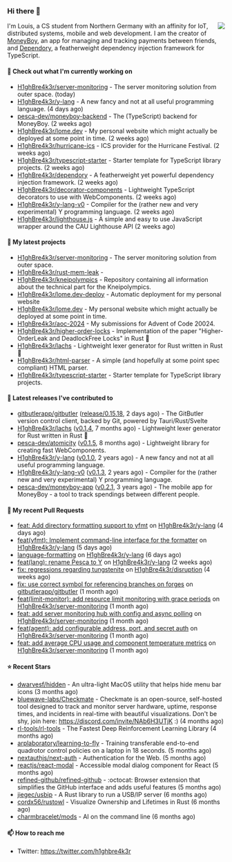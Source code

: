 ### Hi there 👋


<img align="right" src="https://github-readme-stats.vercel.app/api?username=h1ghbre4k3r">

I'm Louis, a CS student from Northern Germany with an affinity for IoT, distributed systems, mobile and web development. I am the creator of [MoneyBoy](https://github.com/pesca-dev/moneyboy-app), an app for managing and tracking payments between friends, and [Dependory](https://github.com/H1ghBre4k3r/dependory), a featherweight dependency injection framework for TypeScript.

#### 👷 Check out what I'm currently working on

- [H1ghBre4k3r/server-monitoring](https://github.com/H1ghBre4k3r/server-monitoring) - The server monitoring solution from outer space. (today)
- [H1ghBre4k3r/y-lang](https://github.com/H1ghBre4k3r/y-lang) - A new fancy and not at all useful programming language. (4 days ago)
- [pesca-dev/moneyboy-backend](https://github.com/pesca-dev/moneyboy-backend) - The (TypeScript) backend for MoneyBoy. (2 weeks ago)
- [H1ghBre4k3r/lome.dev](https://github.com/H1ghBre4k3r/lome.dev) - My personal website which might actually be deployed at some point in time. (2 weeks ago)
- [H1ghBre4k3r/hurricane-ics](https://github.com/H1ghBre4k3r/hurricane-ics) - ICS provider for the Hurricane Festival. (2 weeks ago)
- [H1ghBre4k3r/typescript-starter](https://github.com/H1ghBre4k3r/typescript-starter) - Starter template for TypeScript library projects. (2 weeks ago)
- [H1ghBre4k3r/dependory](https://github.com/H1ghBre4k3r/dependory) - A featherweight yet powerful dependency injection framework. (2 weeks ago)
- [H1ghBre4k3r/decorator-components](https://github.com/H1ghBre4k3r/decorator-components) - Lightweight TypeScript decorators to use with WebComponents. (2 weeks ago)
- [H1ghBre4k3r/y-lang-v0](https://github.com/H1ghBre4k3r/y-lang-v0) - Compiler for the (rather new and very experimental) Y programming language.  (2 weeks ago)
- [H1ghBre4k3r/lighthouse.js](https://github.com/H1ghBre4k3r/lighthouse.js) - A simple and easy to use JavaScript wrapper around the CAU Lighthouse API (2 weeks ago)

#### 🌱 My latest projects

- [H1ghBre4k3r/server-monitoring](https://github.com/H1ghBre4k3r/server-monitoring) - The server monitoring solution from outer space.
- [H1ghBre4k3r/rust-mem-leak](https://github.com/H1ghBre4k3r/rust-mem-leak) - 
- [H1ghBre4k3r/kneipolympics](https://github.com/H1ghBre4k3r/kneipolympics) - Repository containing all information about the technical part for the Kneipolympics.
- [H1ghBre4k3r/lome.dev-deploy](https://github.com/H1ghBre4k3r/lome.dev-deploy) - Automatic deployment for my personal website
- [H1ghBre4k3r/lome.dev](https://github.com/H1ghBre4k3r/lome.dev) - My personal website which might actually be deployed at some point in time.
- [H1ghBre4k3r/aoc-2024](https://github.com/H1ghBre4k3r/aoc-2024) - My submissions for Advent of Code 20024.
- [H1ghBre4k3r/higher-order-locks](https://github.com/H1ghBre4k3r/higher-order-locks) - Implementation of the paper &#34;Higher-OrderLeak and DeadlockFree Locks&#34; in Rust 🦀
- [H1ghBre4k3r/lachs](https://github.com/H1ghBre4k3r/lachs) - Lightweight lexer generator for Rust written in Rust 🦀
- [H1ghBre4k3r/html-parser](https://github.com/H1ghBre4k3r/html-parser) - A simple (and hopefully at some point spec compliant) HTML parser.
- [H1ghBre4k3r/typescript-starter](https://github.com/H1ghBre4k3r/typescript-starter) - Starter template for TypeScript library projects.

#### 🔭 Latest releases I've contributed to

- [gitbutlerapp/gitbutler](https://github.com/gitbutlerapp/gitbutler) ([release/0.15.18](https://github.com/gitbutlerapp/gitbutler/releases/tag/release/0.15.18), 2 days ago) - The GitButler version control client, backed by Git, powered by Tauri/Rust/Svelte
- [H1ghBre4k3r/lachs](https://github.com/H1ghBre4k3r/lachs) ([v0.1.4](https://github.com/H1ghBre4k3r/lachs/releases/tag/v0.1.4), 7 months ago) - Lightweight lexer generator for Rust written in Rust 🦀
- [pesca-dev/atomicity](https://github.com/pesca-dev/atomicity) ([v0.1.5](https://github.com/pesca-dev/atomicity/releases/tag/v0.1.5), 8 months ago) - Lightweight library for creating fast WebComponents.
- [H1ghBre4k3r/y-lang](https://github.com/H1ghBre4k3r/y-lang) ([v0.1.0](https://github.com/H1ghBre4k3r/y-lang/releases/tag/v0.1.0), 2 years ago) - A new fancy and not at all useful programming language.
- [H1ghBre4k3r/y-lang-v0](https://github.com/H1ghBre4k3r/y-lang-v0) ([v0.1.3](https://github.com/H1ghBre4k3r/y-lang-v0/releases/tag/v0.1.3), 2 years ago) - Compiler for the (rather new and very experimental) Y programming language. 
- [pesca-dev/moneyboy-app](https://github.com/pesca-dev/moneyboy-app) ([v0.2.1](https://github.com/pesca-dev/moneyboy-app/releases/tag/v0.2.1), 3 years ago) - The mobile app for MoneyBoy - a tool to track spendings between different people.

#### 🔨 My recent Pull Requests

- [feat: Add directory formatting support to yfmt](https://github.com/H1ghBre4k3r/y-lang/pull/226) on [H1ghBre4k3r/y-lang](https://github.com/H1ghBre4k3r/y-lang) (4 days ago)
- [feat(yfmt): Implement command-line interface for the formatter](https://github.com/H1ghBre4k3r/y-lang/pull/224) on [H1ghBre4k3r/y-lang](https://github.com/H1ghBre4k3r/y-lang) (5 days ago)
- [language-formatting](https://github.com/H1ghBre4k3r/y-lang/pull/223) on [H1ghBre4k3r/y-lang](https://github.com/H1ghBre4k3r/y-lang) (6 days ago)
- [feat(lang): rename Pesca to Y](https://github.com/H1ghBre4k3r/y-lang/pull/217) on [H1ghBre4k3r/y-lang](https://github.com/H1ghBre4k3r/y-lang) (2 weeks ago)
- [fix: regressions regarding tungstenite](https://github.com/H1ghBre4k3r/disruption/pull/327) on [H1ghBre4k3r/disruption](https://github.com/H1ghBre4k3r/disruption) (4 weeks ago)
- [fix: use correct symbol for referencing branches on forges](https://github.com/gitbutlerapp/gitbutler/pull/9596) on [gitbutlerapp/gitbutler](https://github.com/gitbutlerapp/gitbutler) (1 month ago)
- [feat(limit-monitor): add resource limit monitoring with grace periods](https://github.com/H1ghBre4k3r/server-monitoring/pull/5) on [H1ghBre4k3r/server-monitoring](https://github.com/H1ghBre4k3r/server-monitoring) (1 month ago)
- [feat: add server monitoring hub with config and async polling](https://github.com/H1ghBre4k3r/server-monitoring/pull/4) on [H1ghBre4k3r/server-monitoring](https://github.com/H1ghBre4k3r/server-monitoring) (1 month ago)
- [feat(agent): add configurable address, port, and secret auth](https://github.com/H1ghBre4k3r/server-monitoring/pull/2) on [H1ghBre4k3r/server-monitoring](https://github.com/H1ghBre4k3r/server-monitoring) (1 month ago)
- [feat: add average CPU usage and component temperature metrics](https://github.com/H1ghBre4k3r/server-monitoring/pull/1) on [H1ghBre4k3r/server-monitoring](https://github.com/H1ghBre4k3r/server-monitoring) (1 month ago)

#### ⭐ Recent Stars

- [dwarvesf/hidden](https://github.com/dwarvesf/hidden) - An ultra-light MacOS utility that helps hide menu bar icons (3 months ago)
- [bluewave-labs/Checkmate](https://github.com/bluewave-labs/Checkmate) - Checkmate is an open-source, self-hosted tool designed to track and monitor server hardware, uptime, response times, and incidents in real-time with beautiful visualizations. Don&#39;t be shy, join here: https://discord.com/invite/NAb6H3UTjK :) (4 months ago)
- [rl-tools/rl-tools](https://github.com/rl-tools/rl-tools) - The Fastest Deep Reinforcement Learning Library (4 months ago)
- [arplaboratory/learning-to-fly](https://github.com/arplaboratory/learning-to-fly) - Training transferable end-to-end quadrotor control policies on a laptop in 18 seconds.  (5 months ago)
- [nextauthjs/next-auth](https://github.com/nextauthjs/next-auth) - Authentication for the Web. (5 months ago)
- [reactjs/react-modal](https://github.com/reactjs/react-modal) - Accessible modal dialog component for React (5 months ago)
- [refined-github/refined-github](https://github.com/refined-github/refined-github) - :octocat: Browser extension that simplifies the GitHub interface and adds useful features (5 months ago)
- [jiegec/usbip](https://github.com/jiegec/usbip) - A Rust library to run a USB/IP server (6 months ago)
- [cordx56/rustowl](https://github.com/cordx56/rustowl) - Visualize Ownership and Lifetimes in Rust (6 months ago)
- [charmbracelet/mods](https://github.com/charmbracelet/mods) - AI on the command line (6 months ago)

#### 📫 How to reach me

- Twitter: https://twitter.com/h1ghbre4k3r
